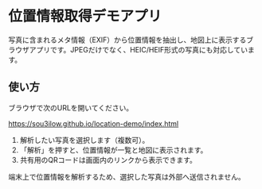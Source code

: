 # 位置情報取得デモアプリ

写真に含まれるメタ情報（EXIF）から位置情報を抽出し、地図上に表示するブラウザアプリです。JPEGだけでなく、HEIC/HEIF形式の写真にも対応しています。

## 使い方

ブラウザで次のURLを開いてください。

https://sou3ilow.github.io/location-demo/index.html

1. 解析したい写真を選択します（複数可）。
2. 「解析」を押すと、位置情報が一覧と地図に表示されます。
3. 共有用のQRコードは画面内のリンクから表示できます。

端末上で位置情報を解析するため、選択した写真は外部へ送信されません。
